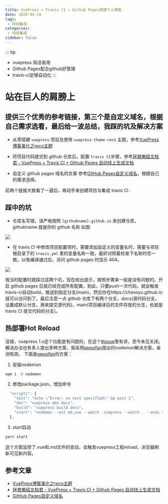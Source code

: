 ```yaml
---
title: VuePress + Travis CI + Github Pages搭建个人博客
date: 2020-04-24
tags:
 - 持续集成
categories:
 - 持续集成
sidebar: false
---
```


::: tip
* vuepress 简洁易用
* Github Pages配合github好管理
* travis-ci足够自动化
:::


# 站在巨人的肩膀上
## 提供三个优秀的参考链接，第三个是自定义域名，根据自己需求选看，最后给一波总结，我踩的坑及解决方案

- 从零搭建 `vuepress` 项目及使用 `vuepress-theme-reco` 主题，参考[VuePress博客美化之reco主题](https://www.cnblogs.com/glassysky/p/13387739.html)

- 将项目代码提交到 github 仓库后，配置 `travis CI`步骤，参考[拯救懒癌文档君 - VuePress + Travis CI + Github Pages 自动线上生成文档](https://juejin.im/post/5d0715f6f265da1ba56b1e01)

- 自定义 github pages 域名的文章 参考[GitHub Pages自定义域名](https://juejin.im/post/6844903558106578957)，根据自己的需求选择。

前两个链接大致看了一遍后，再动手来创建项目与集成 travis CI .

## 踩中的坑
- 仓库名写错，请严格按照 `[githubname].github.io` 来创建仓库， githubname 就是你的 github 名称 如图

![](https://chessyu.github.io/help-B.png)

- 在 travis CI 中修改项目配置项时，需要添加自定义的变量名时，需要与项目根目录下的 `travis.yml` 里的变量名称一致，最好对照着检查下名称时否一致。以免编译通过后，访问 github pages 时显示 404。

![](https://chessyu.github.io/travis-ci.png)

我当时配置时就踩过这两个坑，现在给出提示，按照步骤来一般是没有问题的。开启 github pages 后就已经完成所有配置，到此，只要push一次代码，就会触发travis-ci自动build，推送到指定分支(main)，然后你在https://chessyu.github.io就可以访问到了。最后注意一点 github 仓库下有两个分支，docs(源代码分支，设置成默认分支，用来提交源代码)，main(项目编译后的文件存放的分支，也就是 travis CI 提交代码的分支)。


## 热部署Hot Reload
没错，vuepress 1.x这个功能是有问题的，在这个[#issue](https://github.com/vuejs/vuepress/issues/1283)里有讲，至今未见关闭。
解决办法也有多人提出多种方案，我采用[pepsifan](https://github.com/pepsifan)提出的nodemon解决方案，亲测有效。
下面是[pepsifan](https://github.com/pepsifan)的方案：
1. 安装nodemon
``` sh
npm i -D nodemon
```
2. 修改package.json，增加命令
``` javascript
  "scripts": {
    "test": "echo \"Error: no test specified\" && exit 1",
    "dev": "vuepress dev docs",
    "build": "vuepress build docs",
    "start": "nodemon --ext md,vue --watch .vuepress --watch . --exec vuepress dev docs" # 新增的启动命令
  },
```
3. start启动
``` sh
yarn start
```
这个方案监控了.vue和.md文件的变动，会触发vuepress工程reload，浏览器刷新可见新内容。

## 参考文章
- [VuePress博客美化之reco主题](https://www.cnblogs.com/glassysky/p/13387739.html)
- [拯救懒癌文档君 - VuePress + Travis CI + Github Pages 自动线上生成文档](https://juejin.im/post/6844903869558816781)
- [GitHub Pages自定义域名](https://juejin.im/post/6844903558106578957)
